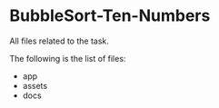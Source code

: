 # BubbleSort-Ten-Numbers
All files related to the task.

The following is the list of files:

- app
- assets
- docs
